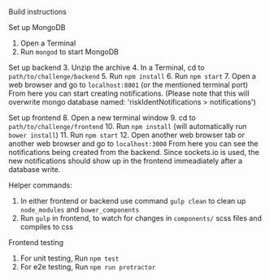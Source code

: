 Build instructions

Set up MongoDB
1. Open a Terminal
2. Run `mongod` to start MongoDB

Set up backend
3. Unzip the archive
4. In a Terminal, cd to `path/to/challenge/backend`
5. Run `npm install`
6. Run `npm start`
7. Open a web browser and go to `localhost:8001` (or the mentioned terminal port)
From here you can start creating notifications. (Please note that this will overwrite mongo database named: 'riskIdentNotifications > notifications')

Set up frontend
8. Open a new terminal window
9. cd to `path/to/challenge/frontend`
10. Run `npm install` (will automatically run `bower install`)
11. Run `npm start`
12. Open another web browser tab or another web browser and go to `localhost:3000`
From here you can see the notifications being created from the backend. Since sockets.io is used,
the new notifications should show up in the frontend immeadiately after a database write.

Helper commands:
1. In either frontend or backend use command `gulp clean` to clean up `node_modules` and `bower_components`
2. Run `gulp` in frontend, to watch for changes in `components/` scss files and compiles to css

Frontend testing
1. For unit testing, Run `npm test`
2. For e2e testing, Run `npm run protractor`

